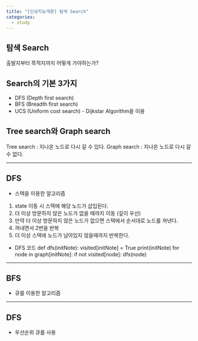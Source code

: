 ```yaml
---
title: "[인공지능개론] 탐색 Search"
categories:
  - study
---
```


## 탐색 Search
출발지부터 목적지까지 어떻게 가야하는가?

## Search의 기본 3가지
* DFS (Depth first search)
* BFS (Breadth first search)
* UCS (Uniform cost search) - Dijkstar Algorithm을 이용

## Tree search와 Graph search
Tree search : 지나온 노드로 다시 갈 수 있다.
Graph search : 지나온 노드로 다시 갈 수 없다.

---
## DFS 
- 스택을 이용한 알고리즘 
1. state 이동 시 스택에 해당 노드가 삽입된다. 
2. 더 이상 방문하지 않은 노드가 없을 때까지 이동 (깊이 우선)
3. 만약 더 이상 방문하지 않은 노드가 없으면 스택에서 순서대로 노드를 꺼낸다. 
4. 꺼내면서 2번을 반복
5. 더 이상 스택에 노드가 남아있지 않을때까지 반복한다. 

- DFS 코드 
def dfs(initNote):
    visited[initNote] = True
    print(initNote)
    for node in graph[initNote]:
        if not visited[node]:
            dfs(node)
---
## BFS 
- 큐를 이용한 알고리즘

---
## DFS 
- 우선순위 큐를 사용

